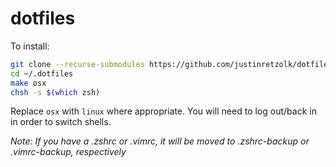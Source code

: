 # dotfiles

To install:
```bash
git clone --recurse-submodules https://github.com/justinretzolk/dotfiles.git ~/.dotfiles
cd ~/.dotfiles
make osx
chsh -s $(which zsh)
```
Replace `osx` with `linux` where appropriate.
You will need to log out/back in in order to switch shells.

_Note: If you have a .zshrc or .vimrc, it will be moved to .zshrc-backup or .vimrc-backup, respectively_
